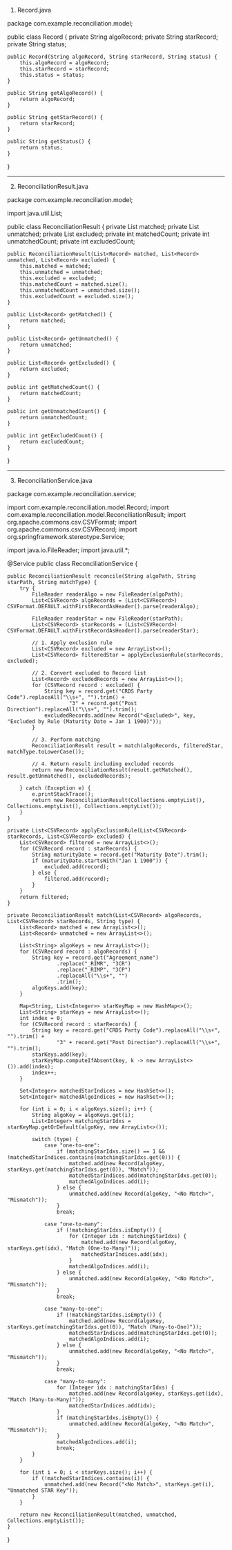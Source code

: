 1. Record.java

package com.example.reconciliation.model;

public class Record {
    private String algoRecord;
    private String starRecord;
    private String status;

    public Record(String algoRecord, String starRecord, String status) {
        this.algoRecord = algoRecord;
        this.starRecord = starRecord;
        this.status = status;
    }

    public String getAlgoRecord() {
        return algoRecord;
    }

    public String getStarRecord() {
        return starRecord;
    }

    public String getStatus() {
        return status;
    }
}


---

2. ReconciliationResult.java

package com.example.reconciliation.model;

import java.util.List;

public class ReconciliationResult {
    private List<Record> matched;
    private List<Record> unmatched;
    private List<Record> excluded;
    private int matchedCount;
    private int unmatchedCount;
    private int excludedCount;

    public ReconciliationResult(List<Record> matched, List<Record> unmatched, List<Record> excluded) {
        this.matched = matched;
        this.unmatched = unmatched;
        this.excluded = excluded;
        this.matchedCount = matched.size();
        this.unmatchedCount = unmatched.size();
        this.excludedCount = excluded.size();
    }

    public List<Record> getMatched() {
        return matched;
    }

    public List<Record> getUnmatched() {
        return unmatched;
    }

    public List<Record> getExcluded() {
        return excluded;
    }

    public int getMatchedCount() {
        return matchedCount;
    }

    public int getUnmatchedCount() {
        return unmatchedCount;
    }

    public int getExcludedCount() {
        return excludedCount;
    }
}


---

3. ReconciliationService.java

package com.example.reconciliation.service;

import com.example.reconciliation.model.Record;
import com.example.reconciliation.model.ReconciliationResult;
import org.apache.commons.csv.CSVFormat;
import org.apache.commons.csv.CSVRecord;
import org.springframework.stereotype.Service;

import java.io.FileReader;
import java.util.*;

@Service
public class ReconciliationService {

    public ReconciliationResult reconcile(String algoPath, String starPath, String matchType) {
        try {
            FileReader readerAlgo = new FileReader(algoPath);
            List<CSVRecord> algoRecords = (List<CSVRecord>) CSVFormat.DEFAULT.withFirstRecordAsHeader().parse(readerAlgo);

            FileReader readerStar = new FileReader(starPath);
            List<CSVRecord> starRecords = (List<CSVRecord>) CSVFormat.DEFAULT.withFirstRecordAsHeader().parse(readerStar);

            // 1. Apply exclusion rule
            List<CSVRecord> excluded = new ArrayList<>();
            List<CSVRecord> filteredStar = applyExclusionRule(starRecords, excluded);

            // 2. Convert excluded to Record list
            List<Record> excludedRecords = new ArrayList<>();
            for (CSVRecord record : excluded) {
                String key = record.get("CRDS Party Code").replaceAll("\\s+", "").trim() +
                        "3" + record.get("Post Direction").replaceAll("\\s+", "").trim();
                excludedRecords.add(new Record("<Excluded>", key, "Excluded by Rule (Maturity Date = Jan 1 1900)"));
            }

            // 3. Perform matching
            ReconciliationResult result = match(algoRecords, filteredStar, matchType.toLowerCase());

            // 4. Return result including excluded records
            return new ReconciliationResult(result.getMatched(), result.getUnmatched(), excludedRecords);

        } catch (Exception e) {
            e.printStackTrace();
            return new ReconciliationResult(Collections.emptyList(), Collections.emptyList(), Collections.emptyList());
        }
    }

    private List<CSVRecord> applyExclusionRule(List<CSVRecord> starRecords, List<CSVRecord> excluded) {
        List<CSVRecord> filtered = new ArrayList<>();
        for (CSVRecord record : starRecords) {
            String maturityDate = record.get("Maturity Date").trim();
            if (maturityDate.startsWith("Jan 1 1900")) {
                excluded.add(record);
            } else {
                filtered.add(record);
            }
        }
        return filtered;
    }

    private ReconciliationResult match(List<CSVRecord> algoRecords, List<CSVRecord> starRecords, String type) {
        List<Record> matched = new ArrayList<>();
        List<Record> unmatched = new ArrayList<>();

        List<String> algoKeys = new ArrayList<>();
        for (CSVRecord record : algoRecords) {
            String key = record.get("Agreement_name")
                    .replace("_RIMR", "3CR")
                    .replace("_RIMP", "3CP")
                    .replaceAll("\\s+", "")
                    .trim();
            algoKeys.add(key);
        }

        Map<String, List<Integer>> starKeyMap = new HashMap<>();
        List<String> starKeys = new ArrayList<>();
        int index = 0;
        for (CSVRecord record : starRecords) {
            String key = record.get("CRDS Party Code").replaceAll("\\s+", "").trim() +
                    "3" + record.get("Post Direction").replaceAll("\\s+", "").trim();
            starKeys.add(key);
            starKeyMap.computeIfAbsent(key, k -> new ArrayList<>()).add(index);
            index++;
        }

        Set<Integer> matchedStarIndices = new HashSet<>();
        Set<Integer> matchedAlgoIndices = new HashSet<>();

        for (int i = 0; i < algoKeys.size(); i++) {
            String algoKey = algoKeys.get(i);
            List<Integer> matchingStarIdxs = starKeyMap.getOrDefault(algoKey, new ArrayList<>());

            switch (type) {
                case "one-to-one":
                    if (matchingStarIdxs.size() == 1 && !matchedStarIndices.contains(matchingStarIdxs.get(0))) {
                        matched.add(new Record(algoKey, starKeys.get(matchingStarIdxs.get(0)), "Match"));
                        matchedStarIndices.add(matchingStarIdxs.get(0));
                        matchedAlgoIndices.add(i);
                    } else {
                        unmatched.add(new Record(algoKey, "<No Match>", "Mismatch"));
                    }
                    break;

                case "one-to-many":
                    if (!matchingStarIdxs.isEmpty()) {
                        for (Integer idx : matchingStarIdxs) {
                            matched.add(new Record(algoKey, starKeys.get(idx), "Match (One-to-Many)"));
                            matchedStarIndices.add(idx);
                        }
                        matchedAlgoIndices.add(i);
                    } else {
                        unmatched.add(new Record(algoKey, "<No Match>", "Mismatch"));
                    }
                    break;

                case "many-to-one":
                    if (!matchingStarIdxs.isEmpty()) {
                        matched.add(new Record(algoKey, starKeys.get(matchingStarIdxs.get(0)), "Match (Many-to-One)"));
                        matchedStarIndices.add(matchingStarIdxs.get(0));
                        matchedAlgoIndices.add(i);
                    } else {
                        unmatched.add(new Record(algoKey, "<No Match>", "Mismatch"));
                    }
                    break;

                case "many-to-many":
                    for (Integer idx : matchingStarIdxs) {
                        matched.add(new Record(algoKey, starKeys.get(idx), "Match (Many-to-Many)"));
                        matchedStarIndices.add(idx);
                    }
                    if (matchingStarIdxs.isEmpty()) {
                        unmatched.add(new Record(algoKey, "<No Match>", "Mismatch"));
                    }
                    matchedAlgoIndices.add(i);
                    break;
            }
        }

        for (int i = 0; i < starKeys.size(); i++) {
            if (!matchedStarIndices.contains(i)) {
                unmatched.add(new Record("<No Match>", starKeys.get(i), "Unmatched STAR Key"));
            }
        }

        return new ReconciliationResult(matched, unmatched, Collections.emptyList());
    }
}
